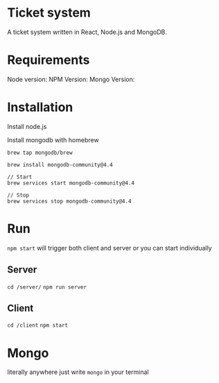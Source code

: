 # Ticket system

A ticket system written in React, Node.js and MongoDB.

# Requirements

Node version:
NPM Version:
Mongo Version:

# Installation

Install node.js

Install mongodb with homebrew

`brew tap mongodb/brew`

`brew install mongodb-community@4.4`

```
// Start
brew services start mongodb-community@4.4

// Stop
brew services stop mongodb-community@4.4
```

# Run

`npm start` will trigger both client and server or you can start individually

## Server

`cd /server/`
`npm run server`

## Client

`cd /client`
`npm start`

# Mongo

literally anywhere just write `mongo` in your terminal
